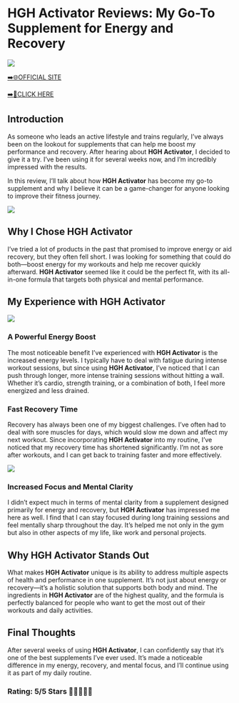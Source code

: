 # **HGH Activator Reviews**: My Go-To Supplement for Energy and Recovery

[![](https://static.vecteezy.com/system/resources/thumbnails/019/896/014/small/buy-now-gradient-button-with-cart-symbol-buy-now-illustration-png.png)](https://edetoop.top/lander/sugarpreland-1/hghactivato.html) 

[➡️🌐OFFICIAL SITE](https://edetoop.top/lander/sugarpreland-1/hghactivato.html) 

[➡️🔗CLICK HERE](https://edetoop.top/lander/sugarpreland-1/hghactivato.html) 


## Introduction

As someone who leads an active lifestyle and trains regularly, I’ve always been on the lookout for supplements that can help me boost my performance and recovery. After hearing about **HGH Activator**, I decided to give it a try. I’ve been using it for several weeks now, and I’m incredibly impressed with the results.

In this review, I’ll talk about how **HGH Activator** has become my go-to supplement and why I believe it can be a game-changer for anyone looking to improve their fitness journey.

[![](https://wallpapers.com/images/hd/red-order-now-button-udg4jcj4arvn8b0n-2.png)](https://edetoop.top/lander/sugarpreland-1/hghactivato.html)  

## Why I Chose **HGH Activator**

I’ve tried a lot of products in the past that promised to improve energy or aid recovery, but they often fell short. I was looking for something that could do both—boost energy for my workouts and help me recover quickly afterward. **HGH Activator** seemed like it could be the perfect fit, with its all-in-one formula that targets both physical and mental performance.

## My Experience with **HGH Activator**

[![](https://static.vecteezy.com/system/resources/thumbnails/019/896/014/small/buy-now-gradient-button-with-cart-symbol-buy-now-illustration-png.png)](https://edetoop.top/lander/sugarpreland-1/hghactivato.html)

### A Powerful Energy Boost

The most noticeable benefit I’ve experienced with **HGH Activator** is the increased energy levels. I typically have to deal with fatigue during intense workout sessions, but since using **HGH Activator**, I’ve noticed that I can push through longer, more intense training sessions without hitting a wall. Whether it’s cardio, strength training, or a combination of both, I feel more energized and less drained.

### Fast Recovery Time

Recovery has always been one of my biggest challenges. I’ve often had to deal with sore muscles for days, which would slow me down and affect my next workout. Since incorporating **HGH Activator** into my routine, I’ve noticed that my recovery time has shortened significantly. I’m not as sore after workouts, and I can get back to training faster and more effectively.

[![](https://wallpapers.com/images/hd/red-order-now-button-udg4jcj4arvn8b0n-2.png)](https://edetoop.top/lander/sugarpreland-1/hghactivato.html)  

### Increased Focus and Mental Clarity

I didn’t expect much in terms of mental clarity from a supplement designed primarily for energy and recovery, but **HGH Activator** has impressed me here as well. I find that I can stay focused during long training sessions and feel mentally sharp throughout the day. It’s helped me not only in the gym but also in other aspects of my life, like work and personal projects.

## Why **HGH Activator** Stands Out

What makes **HGH Activator** unique is its ability to address multiple aspects of health and performance in one supplement. It’s not just about energy or recovery—it’s a holistic solution that supports both body and mind. The ingredients in **HGH Activator** are of the highest quality, and the formula is perfectly balanced for people who want to get the most out of their workouts and daily activities.

## Final Thoughts

After several weeks of using **HGH Activator**, I can confidently say that it’s one of the best supplements I’ve ever used. It’s made a noticeable difference in my energy, recovery, and mental focus, and I’ll continue using it as part of my daily routine.

### Rating: 5/5 Stars 🌟🌟🌟🌟🌟
